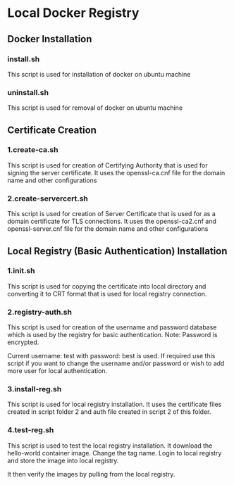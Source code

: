 # Local Docker Registry

## Docker Installation
### install.sh
This script is used for installation of docker on ubuntu machine

### uninstall.sh
This script is used for removal of docker on ubuntu machine

## Certificate Creation
### 1.create-ca.sh
This script is used for creation of Certifying Authority that is used for signing the server certificate. It uses the openssl-ca.cnf file for the domain name and other configurations

### 2.create-servercert.sh
This script is used for creation of Server Certificate that is used for as a domain certificate for TLS connections. It uses the openssl-ca2.cnf and openssl-server.cnf file for the domain name and other configurations

## Local Registry (Basic Authentication) Installation
### 1.init.sh
This script is used for copying the certificate into local directory and converting it to CRT format that is used for local registry connection.

### 2.registry-auth.sh
This script is used for creation of the username and password database which is used by the registry for basic authentication. 
Note: Password is encrypted.

Current username: test with password: best is used. If required use this script if you want to change the username and/or password or wish to add more user for local authentication.

### 3.install-reg.sh
This script is used for local registry installation. It uses the certificate files created in script folder 2 and auth file created in script 2 of this folder.

### 4.test-reg.sh
This script is used to test the local registry installation. It download the hello-world container image. Change the tag name. Login to local registry and store the image into local registry.

It then verify the images by pulling from the local registry.

